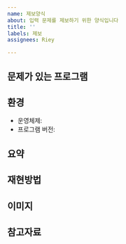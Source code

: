 ```yaml
---
name: 제보양식
about: 입력 문제를 제보하기 위한 양식입니다
title: ''
labels: 제보
assignees: Riey

---
```


## 문제가 있는 프로그램

<!--
어느 프로그램을 사용할때 문제를 겪으셨나요?
-->

## 환경

* 운영체제:
* 프로그램 버전:

<!--
어떤 환경에서 프로그램을 사용하셨나요?
-->

## 요약

<!--
간단히 문제를 요약해주세요
-->

## 재현방법

<!--
문제를 재현할수 있는 방법을 적어주세요
-->

## 이미지

<!--
문제가 생기는 장면을 스크린샷이나 녹화로 찍어주세요
-->

## 참고자료

<!--
참고할만한 자료를 올려주세요
-->
